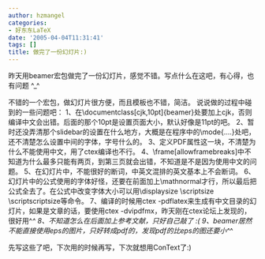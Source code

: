 ```yaml
---
author: hzmangel
categories:
- 好东东LaTeX
date: '2005-04-04T11:31:41'
tags: []
title: 做完了一份幻灯片:)
---
```

昨天用beamer宏包做完了一份幻灯片，感觉不错。写点什么在这吧，有心得，也有问题 ^_^


不错的一个宏包，做幻灯片很方便，而且模板也不错，简洁。
说说做的过程中碰到的一些问题吧：
1、在\documentclass[cjk,10pt]{beamer}处要加上cjk，否则编译中文会出错。后面的那个10pt是设置页面大小，默认好像是11pt的吧。
2、暂时还没弄清那个slidebar的设置在什么地方，大概是在程序中的\mode{....}处吧，还不清楚怎么设置中间的字体，字号什么的。
3、定义PDF属性这一块，不清楚为什么不能使用中文，用了ctex编译也不行。
4、\frame[allowframebreaks]中不知道为什么最多只能有两页，到第三页就会出错，不知道是不是因为使用中文的问题。
5、在幻灯片中，不能很好的断词，中英文混排的英文基本上不会断词。
6、幻灯片中的公式使用的字体好怪，还要在前面加上\mathnormal才行，所以最后把公式全去了。在公式中改变字体大小可以用\displaysize \scriptsize \scriptscriptsize等命令。
7、编译的时候用ctex -pdflatex来生成有中文目录的幻灯片，如果是文章的话，要使用ctex -dvipdfmx，昨天刚在ctex论坛上发现的，很好用^_^
8、不知道怎么在后面加上参考文献，只好自己敲了 :(
9、beamer居然不能直接使用eps的图片，只好转成pdf的，发现pdf的比eps的图还要小^_^

先写这些了吧，下次用的时候再写，下次就想用ConText了:)